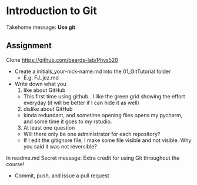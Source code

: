 # Introduction to Git
 
Takehome message: **Use git**

## Assignment
Clone https://github.com/beards-lab/Phys520

- Create a initials_your-nick-name.md into the 01_GitTutorial folder
  - E.g. FJ_jez.md
- Write down what you 
  1. like about GitHub
    - This first time using github.. I like the green grid showing the effort everyday (it will be better if I can hide it as well)
  2. dislike about GitHub
  - kinda redundant, and sometime opening files opens my pycharm, and some time it goes to my rstudio.
  3. At least one question
  - Will there only be one administrator for each repository? 
  - If I edit the gitignore file, I make some file visible and not visible. Why you said it was not reversible?

In readme.md
 Secret message: Extra credit for using Git throughout the course!
  
- Commit, push, and issue a pull request



